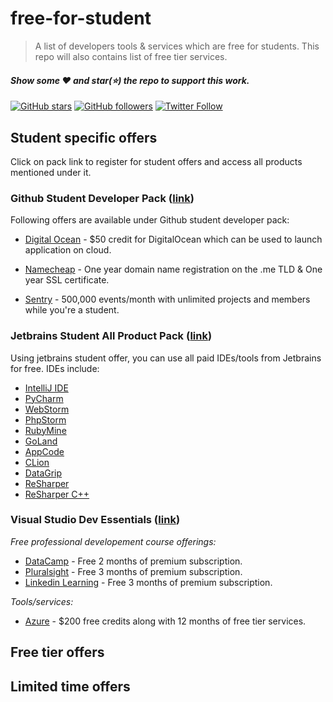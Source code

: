 # free-for-student
> A list of developers tools &amp; services which are free for students. This repo will also contains list of free tier services.

#### *Show some :heart: and star(:star:) the repo to support this work.*

[![GitHub stars](https://img.shields.io/github/stars/piyushmaurya23/free-for-student.svg?style=social&label=Star)](https://github.com/piyushmaurya23/free-for-student)   [![GitHub followers](https://img.shields.io/github/followers/piyushmaurya23.svg?style=social&label=Follow)](https://github.com/piyushmaurya23)   [![Twitter Follow](https://img.shields.io/twitter/follow/piyushmaurya23.svg?style=social)](https://twitter.com/piyushmaurya23)

## Student specific offers

Click on pack link to register for student offers and access all products mentioned under it.

### Github Student Developer Pack ([link](https://education.github.com/pack))

Following offers are available under Github student developer pack:

- [Digital Ocean](https://www.digitalocean.com/) - $50 credit for DigitalOcean which can be used to launch application on cloud.
- [Namecheap](https://www.namecheap.com/) - One year domain name registration on the .me TLD & One year SSL certificate.

- [Sentry](https://sentry.io/welcome/) - 500,000 events/month with unlimited projects and members while you're a student.



### Jetbrains Student All Product Pack ([link](https://www.jetbrains.com/student/))

Using jetbrains student offer, you can use all paid IDEs/tools from Jetbrains for free. IDEs include:

- [IntelliJ IDE](https://www.jetbrains.com/idea/)
- [PyCharm](https://www.jetbrains.com/pycharm) 
- [WebStorm](https://www.jetbrains.com/webstorm)
- [PhpStorm](https://www.jetbrains.com/phpstorm)
- [RubyMine](https://www.jetbrains.com/ruby)
- [GoLand](https://www.jetbrains.com/go)
- [AppCode](https://www.jetbrains.com/objc/)
- [CLion](https://www.jetbrains.com/clion)
- [DataGrip](https://www.jetbrains.com/datagrip)
- [ReSharper](https://www.jetbrains.com/resharper)
- [ReSharper C++](https://www.jetbrains.com/resharper-cpp)

### Visual Studio Dev Essentials ([link](https://visualstudio.microsoft.com/dev-essentials/))

*Free professional developement course offerings:*

- [DataCamp](https://www.datacamp.com/) - Free 2 months of premium subscription.
- [Pluralsight](https://www.pluralsight.com/) - Free 3 months of premium subscription.
- [Linkedin Learning](https://www.linkedin.com/learning/) - Free 3 months of premium subscription.

*Tools/services:*

- [Azure](https://azure.microsoft.com/) - $200 free credits along with 12 months of free tier services.



## Free tier offers



## Limited time offers

